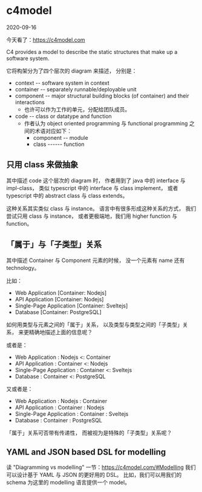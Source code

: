 # c4model

2020-09-16

今天看了：https://c4model.com

C4 provides a model to describe the static structures that make up a software system.

它将构架分为了四个层次的 diagram 来描述，
分别是：
- context -- software system in context
- container -- separately runnable/deployable unit
- component -- major structural building blocks (of container) and their interactions
  - 也许可以作为工作的单元，分配给团队成员。
- code -- class or datatype and function
  - 作者认为 object oriented programming
    与 functional programming 之间的术语对应如下：
    - component -- module
    - class ------ function

## 只用 class 来做抽象

其中描述 code 这个层次的 diagram 时，
作者用到了 java 中的 interface 与 impl-class，
类似 typescript 中的 interface 与 class implement，
或者 typescript 中的 abstract class 与 class extends。

这种关系其实类似 class 与 instance。
语言中有很多形成这种关系的方式，
我们尝试只用 class 与 instance，
或者更极端地，我们用 higher function 与 function。

## 「属于」与「子类型」关系

其中描述 Container 与 Component 元素的时候，
没一个元素有 name 还有 technology。

比如：
- Web Application [Container: Nodejs]
- API Application [Container: Nodejs]
- Single-Page Application [Container: Sveltejs]
- Database [Container: PostgreSQL]

如何用类型与元素之间的「属于」关系，
以及类型与类型之间的「子类型」关系，
来更精确地描述上面的信息呢？

或者是：
- Web Application : Nodejs <: Container
- API Application : Container <: Nodejs
- Single-Page Application : Container <: Sveltejs
- Database : Container <: PostgreSQL

又或者是：
- Web Application : Nodejs : Container
- API Application : Container : Nodejs
- Single-Page Application : Container : Sveltejs
- Database : Container : PostgreSQL

「属于」关系可否带有传递性，
而被视为是特殊的「子类型」关系呢？

## YAML and JSON based DSL for modelling

读 "Diagramming vs modelling" 一节：https://c4model.com/#Modelling
我们可以设计基于 YAML 与 JSON 的更好用的 DSL。
比如，我们可以用我们的 schema 为这里的 modelling 语言提供一个 model。
